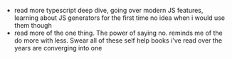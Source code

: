- read more typescript deep dive, going over modern JS features, learning about JS generators for the first time no idea when i would use them though
- read more of the one thing. The power of saying no. reminds me of the do more with less. Swear all of these self help books i've read over the years are converging into one
